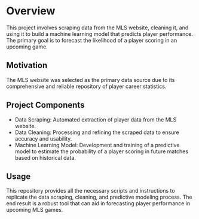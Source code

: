 # Overview
This project involves scraping data from the MLS website, cleaning it, and using it to build a machine learning model that predicts player performance. The primary goal is to forecast the likelihood of a player scoring in an upcoming game.

## Motivation
The MLS website was selected as the primary data source due to its comprehensive and reliable repository of player career statistics.

## Project Components
* Data Scraping: Automated extraction of player data from the MLS website.
* Data Cleaning: Processing and refining the scraped data to ensure accuracy and usability.
* Machine Learning Model: Development and training of a predictive model to estimate the probability of a player   scoring in future matches based on historical data.

## Usage
This repository provides all the necessary scripts and instructions to replicate the data scraping, cleaning, and predictive modeling process. The end result is a robust tool that can aid in forecasting player performance in upcoming MLS games.
